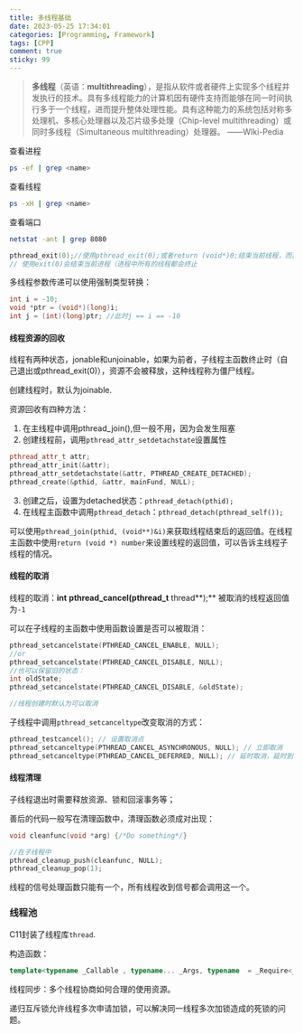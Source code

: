 ```yaml
---
title: 多线程基础
date: 2023-05-25 17:34:01
categories: [Programming, Framework]
tags: [CPP]
comment: true
sticky: 99
---
```




> **多线程**（英语：**multithreading**），是指从软件或者硬件上实现多个线程并发执行的技术。具有多线程能力的计算机因有硬件支持而能够在同一时间执行多于一个线程，进而提升整体处理性能。具有这种能力的系统包括对称多处理机、多核心处理器以及芯片级多处理（Chip-level multithreading）或同时多线程（Simultaneous multithreading）处理器。			——WIki-Pedia

<!--more-->

查看进程

```bash
ps -ef | grep <name>
```

查看线程

```bash
ps -xH | grep <name>
```

查看端口

```bash
netstat -ant | grep 8080
```

```cpp
pthread_exit(0);//使用pthread_exit(0);或者return (void*)0;结束当前线程，而非return;
// 使用exit(0)会结束当前进程（进程中所有的线程都会终止
```

多线程参数传递可以使用强制类型转换：

```cpp
int i = -10;
void *ptr = (void*)(long)i;
int j = (int)(long)ptr; //此时j == i == -10
```

#### 线程资源的回收

线程有两种状态，jonable和unjoinable，如果为前者，子线程主函数终止时（自己退出或pthread_exit(0)），资源不会被释放，这种线程称为僵尸线程。

创建线程时，默认为joinable.

资源回收有四种方法：

1. 在主线程中调用pthread_join(),但一般不用，因为会发生阻塞
2. 创建线程前，调用`pthread_attr_setdetachstate`设置属性

```cpp
pthread_attr_t attr;
pthread_attr_init(&attr);
pthread_attr_setdetachstate(&attr, PTHREAD_CREATE_DETACHED);
pthread_create(&pthid, &attr, mainFund, NULL);
```

3. 创建之后，设置为detached状态：`pthread_detach(pthid);`
4. 在线程主函数中调用`pthread_detach`：`pthread_detach(pthread_self());`

可以使用`pthread_join(pthid, (void**)&i)`来获取线程结束后的返回值。在线程主函数中使用`return (void *) number`来设置线程的返回值，可以告诉主线程子线程的情况。 

#### 线程的取消

线程的取消：**int** **pthread_cancel(pthread_t** thread**);** 被取消的线程返回值为`-1`

可以在子线程的主函数中使用函数设置是否可以被取消：

```cpp
pthread_setcancelstate(PTHREAD_CANCEL_ENABLE, NULL);
//or
pthread_setcancelstate(PTHREAD_CANCEL_DISABLE, NULL);
//也可以保留旧的状态：
int oldState;
pthread_setcancelstate(PTHREAD_CANCEL_DISABLE, &oldState);

//线程创建时默认为可以取消
```

子线程中调用`pthread_setcanceltype`改变取消的方式：

```cpp
pthread_testcancel(); // 设置取消点
pthread_setcanceltype(PTHREAD_CANCEL_ASYNCHRONOUS, NULL); // 立即取消
pthread_setcanceltype(PTHREAD_CANCEL_DEFERRED, NULL); // 延时取消，延时到取消点再取消
```

#### 线程清理

子线程退出时需要释放资源、锁和回滚事务等；

善后的代码一般写在清理函数中，清理函数必须成对出现：

```cpp
void cleanfunc(void *arg) {/*Do something*/}

//在子线程中
pthread_cleanup_push(cleanfunc, NULL);
pthread_cleanup_pop(1);
```

线程的信号处理函数只能有一个，所有线程收到信号都会调用这一个。

### 线程池

C11封装了线程库`thread`.

构造函数：

```cpp
template<typename _Callable , typename... _Args, typename  = _Require<__not_same<_Callable>>> std::thread::thread (_Callable && __f, _Args &&... __args) [inline],  [explicit]
```

线程同步：多个线程协商如何合理的使用资源。

递归互斥锁允许线程多次申请加锁，可以解决同一线程多次加锁造成的死锁的问题。